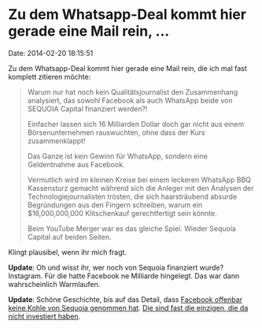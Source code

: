 Zu dem Whatsapp-Deal kommt hier gerade eine Mail rein, \...
===========================================================

Date: 2014-02-20 18:15:51

Zu dem Whatsapp-Deal kommt hier gerade eine Mail rein, die ich mal fast
komplett zitieren möchte:

> Warum nur hat noch kein Qualitätsjournalist den Zusammenhang
> analysiert, das sowohl Facebook als auch WhatsApp beide von SEQUOIA
> Capital finanziert werden?!
>
> Einfacher lassen sich 16 Milliarden Dollar doch gar nicht aus einem
> Börsenunternehmen rauswuchten, ohne dass der Kurs zusammenklappt!
>
> Das Ganze ist kein Gewinn für WhatsApp, sondern eine Geldentnahme aus
> Facebook.
>
> Vermutlich wird im kleinen Kreise bei einem leckeren WhatsApp BBQ
> Kassensturz gemacht während sich die Anleger mit den Analysen der
> Technologiejournalisten trösten, die sich haarsträubend absurde
> Begründungen aus den Fingern schreiben, warum ein \$16,000,000,000
> Klitschenkauf gerechtfertigt sein könnte.
>
> Beim YouTube Merger war es das gleiche Spiel. Wieder Sequoia Capital
> auf beiden Seiten.

Klingt plausibel, wenn ihr mich fragt.

**Update**: Oh und wisst ihr, wer noch von Sequoia finanziert wurde?
Instagram. Für die hatte Facebook ne Milliarde hingelegt. Das war dann
wahrscheinlich Warmlaufen.

**Update**: Schöne Geschichte, bis auf das Detail, dass [Facebook
offenbar keine Kohle von Sequoia genommen
hat](http://www.businessinsider.com/mark-zuckerbergs-brutal-prank-on-sequoia-2010-5).
[Die sind fast die einzigen, die da nicht investiert
haben](http://en.wikipedia.org/wiki/History_of_Facebook#First_angel_investment_.28Series_A.29).
